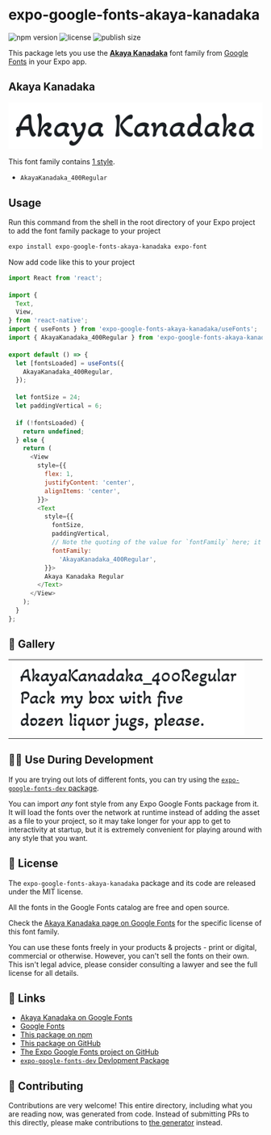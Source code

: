 # expo-google-fonts-akaya-kanadaka

![npm version](https://flat.badgen.net/npm/v/expo-google-fonts-akaya-kanadaka)
![license](https://flat.badgen.net/github/license/expo/google-fonts)
![publish size](https://flat.badgen.net/packagephobia/install/expo-google-fonts-akaya-kanadaka)

This package lets you use the [**Akaya Kanadaka**](https://fonts.google.com/specimen/Akaya+Kanadaka) font family from [Google Fonts](https://fonts.google.com/) in your Expo app.

## Akaya Kanadaka

![Akaya Kanadaka](./font-family.png)

This font family contains [1 style](#-gallery).

- `AkayaKanadaka_400Regular`

## Usage

Run this command from the shell in the root directory of your Expo project to add the font family package to your project
```sh
expo install expo-google-fonts-akaya-kanadaka expo-font
```

Now add code like this to your project
```js
import React from 'react';

import {
  Text,
  View,
} from 'react-native';
import { useFonts } from 'expo-google-fonts-akaya-kanadaka/useFonts';
import { AkayaKanadaka_400Regular } from 'expo-google-fonts-akaya-kanadaka/400Regular';

export default () => {
  let [fontsLoaded] = useFonts({
    AkayaKanadaka_400Regular,
  });

  let fontSize = 24;
  let paddingVertical = 6;

  if (!fontsLoaded) {
    return undefined;
  } else {
    return (
      <View
        style={{
          flex: 1,
          justifyContent: 'center',
          alignItems: 'center',
        }}>
        <Text
          style={{
            fontSize,
            paddingVertical,
            // Note the quoting of the value for `fontFamily` here; it expects a string!
            fontFamily:
              'AkayaKanadaka_400Regular',
          }}>
          Akaya Kanadaka Regular
        </Text>
      </View>
    );
  }
};

```

## 🔡 Gallery


||||
|-|-|-|
|![AkayaKanadaka_400Regular](.//400Regular/AkayaKanadaka_400Regular.ttf.png)||||


## 👩‍💻 Use During Development

If you are trying out lots of different fonts, you can try using the [`expo-google-fonts-dev` package](https://github.com/freeboub/google-fonts/tree/master/font-packages/dev#readme).

You can import *any* font style from any Expo Google Fonts package from it. It will load the fonts
over the network at runtime instead of adding the asset as a file to your project, so it may take longer
for your app to get to interactivity at startup, but it is extremely convenient
for playing around with any style that you want.

## 📖 License

The `expo-google-fonts-akaya-kanadaka` package and its code are released under the MIT license.

All the fonts in the Google Fonts catalog are free and open source.

Check the [Akaya Kanadaka page on Google Fonts](https://fonts.google.com/specimen/Akaya+Kanadaka) for the specific license of this font family.

You can use these fonts freely in your products & projects - print or digital, commercial or otherwise. However, you can't sell the fonts on their own. This isn't legal advice, please consider consulting a lawyer and see the full license for all details.

## 🔗 Links

- [Akaya Kanadaka on Google Fonts](https://fonts.google.com/specimen/Akaya+Kanadaka)
- [Google Fonts](https://fonts.google.com/)
- [This package on npm](https://www.npmjs.com/package/expo-google-fonts-akaya-kanadaka)
- [This package on GitHub](https://github.com/freeboub/google-fonts/tree/master/font-packages/akaya-kanadaka)
- [The Expo Google Fonts project on GitHub](https://github.com/freeboub/google-fonts)
- [`expo-google-fonts-dev` Devlopment Package](https://github.com/freeboub/google-fonts/tree/master/font-packages/dev)

## 🤝 Contributing

Contributions are very welcome! This entire directory, including what you are reading now, was generated from code. Instead of submitting PRs to this directly, please make contributions to [the generator](https://github.com/freeboub/google-fonts/tree/master/packages/generator) instead.
